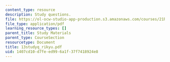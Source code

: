 ```yaml
---
content_type: resource
description: Study questions.
file: https://ol-ocw-studio-app-production.s3.amazonaws.com/courses/21h-522-japan-in-the-age-of-the-samurai-history-and-film-fall-2006/1407cd10d7feed996a1f37f7418924e8_13studyq_rikyu.pdf
file_type: application/pdf
learning_resource_types: []
parent_title: Study Materials
parent_type: CourseSection
resourcetype: Document
title: 13studyq_rikyu.pdf
uid: 1407cd10-d7fe-ed99-6a1f-37f7418924e8
---
```

